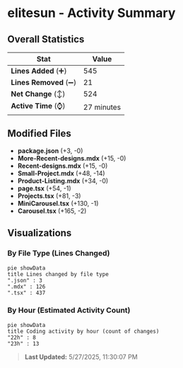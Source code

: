 # elitesun - Activity Summary 

## Overall Statistics

| Stat                   | Value                                                             |
| ---------------------- | ----------------------------------------------------------------- |
| **Lines Added** (➕)   | 545                                          |
| **Lines Removed** (➖) | 21                                        |
| **Net Change** (↕)    | 524                |
| **Active Time** (⌚)   | 27 minutes |


## Modified Files
- **package.json** (+3, -0)
- **More-Recent-designs.mdx** (+15, -0)
- **Recent-designs.mdx** (+15, -0)
- **Small-Project.mdx** (+48, -14)
- **Product-Listing.mdx** (+34, -0)
- **page.tsx** (+54, -1)
- **Projects.tsx** (+81, -3)
- **MiniCarousel.tsx** (+130, -1)
- **Carousel.tsx** (+165, -2)

## Visualizations

### By File Type (Lines Changed)

```mermaid
pie showData
title Lines changed by file type
".json" : 3
".mdx" : 126
".tsx" : 437
```

### By Hour (Estimated Activity Count)

```mermaid
pie showData
title Coding activity by hour (count of changes)
"22h" : 8
"23h" : 13
```


> **Last Updated:** 5/27/2025, 11:30:07 PM